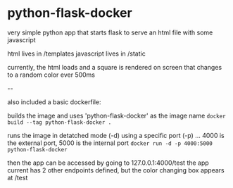 # python-flask-docker

very simple python app that starts flask to serve an html file with some javascript

html lives in /templates
javascript lives in /static

currently, the html loads and a square is rendered on screen that changes to a random color ever 500ms

--

also included a basic dockerfile:

builds the image and uses 'python-flask-docker' as the image name
`docker build --tag python-flask-docker .`

runs the image in detatched mode (-d) using a specific port (-p) ... 4000 is the external port, 5000 is the internal port
`docker run -d -p 4000:5000 python-flask-docker` 

then the app can be accessed by going to 127.0.0.1:4000/test
the app current has 2 other endpoints defined, but the color changing box appears at /test
